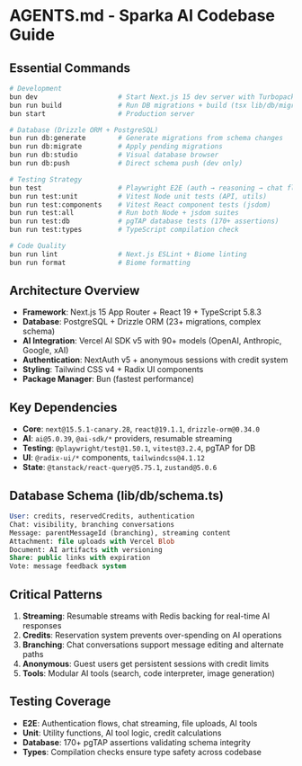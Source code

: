 # AGENTS.md - Sparka AI Codebase Guide

## Essential Commands
```bash
# Development
bun dev                    # Start Next.js 15 dev server with Turbopack
bun run build              # Run DB migrations + build (tsx lib/db/migrate)
bun start                  # Production server

# Database (Drizzle ORM + PostgreSQL)
bun run db:generate        # Generate migrations from schema changes
bun run db:migrate         # Apply pending migrations
bun run db:studio          # Visual database browser
bun run db:push            # Direct schema push (dev only)

# Testing Strategy
bun test                   # Playwright E2E (auth → reasoning → chat flows)
bun run test:unit          # Vitest Node unit tests (API, utils)
bun run test:components    # Vitest React component tests (jsdom)
bun run test:all           # Run both Node + jsdom suites
bun run test:db            # pgTAP database tests (170+ assertions)
bun run test:types         # TypeScript compilation check

# Code Quality
bun run lint               # Next.js ESLint + Biome linting
bun run format             # Biome formatting
```

## Architecture Overview
- **Framework**: Next.js 15 App Router + React 19 + TypeScript 5.8.3
- **Database**: PostgreSQL + Drizzle ORM (23+ migrations, complex schema)
- **AI Integration**: Vercel AI SDK v5 with 90+ models (OpenAI, Anthropic, Google, xAI)
- **Authentication**: NextAuth v5 + anonymous sessions with credit system
- **Styling**: Tailwind CSS v4 + Radix UI components
- **Package Manager**: Bun (fastest performance)

## Key Dependencies
- **Core**: `next@15.5.1-canary.28`, `react@19.1.1`, `drizzle-orm@0.34.0`
- **AI**: `ai@5.0.39`, `@ai-sdk/*` providers, resumable streaming
- **Testing**: `@playwright/test@1.50.1`, `vitest@3.2.4`, pgTAP for DB
- **UI**: `@radix-ui/*` components, `tailwindcss@4.1.12`
- **State**: `@tanstack/react-query@5.75.1`, `zustand@5.0.6`

## Database Schema (lib/db/schema.ts)
```sql
User: credits, reservedCredits, authentication
Chat: visibility, branching conversations
Message: parentMessageId (branching), streaming content
Attachment: file uploads with Vercel Blob
Document: AI artifacts with versioning
Share: public links with expiration
Vote: message feedback system
```

## Critical Patterns
1. **Streaming**: Resumable streams with Redis backing for real-time AI responses
2. **Credits**: Reservation system prevents over-spending on AI operations
3. **Branching**: Chat conversations support message editing and alternate paths
4. **Anonymous**: Guest users get persistent sessions with credit limits
5. **Tools**: Modular AI tools (search, code interpreter, image generation)

## Testing Coverage
- **E2E**: Authentication flows, chat streaming, file uploads, AI tools
- **Unit**: Utility functions, AI tool logic, credit calculations
- **Database**: 170+ pgTAP assertions validating schema integrity
- **Types**: Compilation checks ensure type safety across codebase
